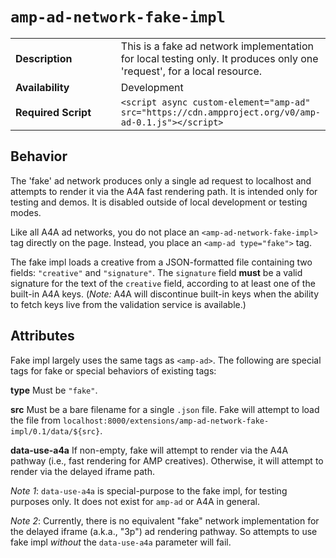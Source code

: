 <!---
Copyright 2016 The AMP HTML Authors. All Rights Reserved.

Licensed under the Apache License, Version 2.0 (the "License");
you may not use this file except in compliance with the License.
You may obtain a copy of the License at

      http://www.apache.org/licenses/LICENSE-2.0

Unless required by applicable law or agreed to in writing, software
distributed under the License is distributed on an "AS-IS" BASIS,
WITHOUT WARRANTIES OR CONDITIONS OF ANY KIND, either express or implied.
See the License for the specific language governing permissions and
limitations under the License.
-->

# <a name="amp-ad-network-fake-impl"></a> `amp-ad-network-fake-impl`

<table>
  <tr>
    <td class="col-fourty"><strong>Description</strong></td>
    <td>This is a fake ad network implementation for local testing only.  
    It produces only one 'request', for a local resource.</td>
  </tr>
  <tr>
    <td class="col-fourty" width="40%"><strong>Availability</strong></td>
    <td>Development</td>
  </tr>
  <tr>
    <td class="col-fourty"><strong>Required Script</strong></td>
    <td><code>&lt;script async custom-element="amp-ad" src="https://cdn.ampproject.org/v0/amp-ad-0.1.js">&lt;/script></code></td>
  </tr>
</table>

## Behavior

The 'fake' ad network produces only a single ad request to localhost and 
attempts to render it via the A4A fast rendering path.  It is intended only 
for testing and demos.  It is disabled outside of local development or 
testing modes.

Like all A4A ad networks, you do not place an `<amp-ad-network-fake-impl>` 
tag directly on the page.  Instead, you place an `<amp-ad type="fake">` tag.

The fake impl loads a creative from a JSON-formatted file containing two 
fields: `"creative"` and `"signature"`.  The `signature` field **must** be a 
valid signature for the text of the `creative` field, according to at least 
one of the built-in A4A keys.  (_Note:_ A4A will discontinue built-in keys 
when the ability to fetch keys live from the validation service is available.)

## Attributes

Fake impl largely uses the same tags as `<amp-ad>`.  The following are 
special tags for fake or special behaviors of existing tags:

**type** Must be `"fake"`.

**src** Must be a bare filename for a single `.json` file.  Fake will attempt
 to load the file from
 `localhost:8000/extensions/amp-ad-network-fake-impl/0.1/data/${src}`.
 
**data-use-a4a**  If non-empty, fake will attempt to render via the A4A 
pathway (i.e., fast rendering for AMP creatives).  Otherwise, it will attempt
to render via the delayed iframe path.

_Note 1_: `data-use-a4a` is special-purpose to the fake impl, for testing 
purposes only.  It does not exist for `amp-ad` or A4A in general.

_Note 2_: Currently, there is no equivalent "fake" network implementation for
the delayed iframe (a.k.a., "3p") ad rendering pathway.  So attempts to use
fake impl _without_ the `data-use-a4a` parameter will fail.
 